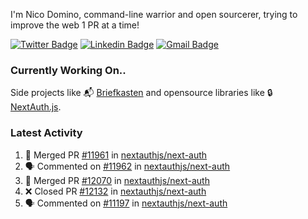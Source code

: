 
I'm Nico Domino, command-line warrior and open sourcerer, trying to improve the web 1 PR at a time!

[![Twitter Badge](https://img.shields.io/badge/-@ndom91-1ca0f1?style=flat-square&labelColor=1ca0f1&logo=twitter&logoColor=white&link=https://twitter.com/ndom91)](https://twitter.com/ndom91) [![Linkedin Badge](https://img.shields.io/badge/-ndom91-blue?style=flat-square&logo=Linkedin&logoColor=white&link=https://www.linkedin.com/in/ndom91/)](https://www.linkedin.com/in/ndom91/) [![Gmail Badge](https://img.shields.io/badge/-yo@ndo.dev-c14438?style=flat-square&logo=mail.ru&logoColor=white&link=mailto:yo@ndo.dev)](mailto:yo@ndo.dev)

### Currently Working On..

Side projects like 📬 [Briefkasten](https://briefkastenhq.com) and opensource libraries like 🔒 [NextAuth.js](https://github.com/nextauthjs/next-auth).

<!--START_SECTION_PROFILE_VIEWS:readme-info-->
<!--END_SECTION_PROFILE_VIEWS:readme-info-->

<!--START_SECTION_DAILY_COMMIT:readme-info-->
<!--END_SECTION_DAILY_COMMIT:readme-info-->

<!--START_SECTION_WEEKLY_COMMIT:readme-info-->
<!--END_SECTION_WEEKLY_COMMIT:readme-info-->

### Latest Activity

<!--START_SECTION:activity-->
1. 🎉 Merged PR [#11961](https://github.com/nextauthjs/next-auth/pull/11961) in [nextauthjs/next-auth](https://github.com/nextauthjs/next-auth)
2. 🗣 Commented on [#11962](https://github.com/nextauthjs/next-auth/pull/11962#issuecomment-2442392212) in [nextauthjs/next-auth](https://github.com/nextauthjs/next-auth)
3. 🎉 Merged PR [#12070](https://github.com/nextauthjs/next-auth/pull/12070) in [nextauthjs/next-auth](https://github.com/nextauthjs/next-auth)
4. ❌ Closed PR [#12132](https://github.com/nextauthjs/next-auth/pull/12132) in [nextauthjs/next-auth](https://github.com/nextauthjs/next-auth)
5. 🗣 Commented on [#11197](https://github.com/nextauthjs/next-auth/pull/11197#issuecomment-2442364461) in [nextauthjs/next-auth](https://github.com/nextauthjs/next-auth)
<!--END_SECTION:activity-->

